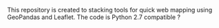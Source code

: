This repository is created to stacking tools for quick web mapping using GeoPandas and Leaflet. 
The code is Python 2.7 compatible ?
